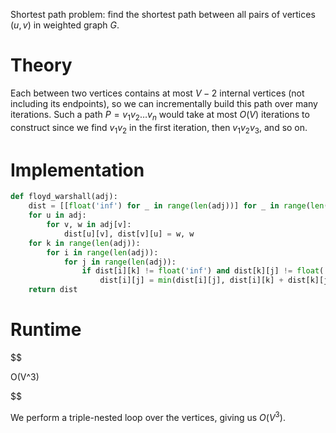 

Shortest path problem: find the shortest path between all pairs of vertices $(u, v)$ in weighted graph $G$.

# Theory
Each between two vertices contains at most $V - 2$ internal vertices (not including its endpoints), so we can incrementally build this path over many iterations. Such a path $P = v_1 v_2 \dots v_n$ would take at most $O(V)$ iterations to construct since we find $v_1 v_2$ in the first iteration, then $v_1 v_2 v_3$, and so on.

# Implementation
```python
def floyd_warshall(adj):
	dist = [[float('inf') for _ in range(len(adj))] for _ in range(len(adj))]
	for u in adj:
		for v, w in adj[v]:
			dist[u][v], dist[v][u] = w, w
	for k in range(len(adj)):
		for i in range(len(adj)):
			for j in range(len(adj)):
				if dist[i][k] != float('inf') and dist[k][j] != float('inf'):
					dist[i][j] = min(dist[i][j], dist[i][k] + dist[k][j])
	return dist
```

# Runtime

$$

 O(V^3) 

$$

We perform a triple-nested loop over the vertices, giving us $O(V^3)$.


